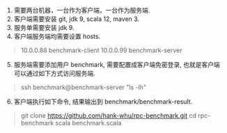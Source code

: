 1. 需要两台机器，一台作为客户端，一台作为服务端.
2. 客户端需要安装 git, jdk 9, scala 12, maven 3.
3. 服务单需要安装 jdk 9.
4. 客户端服务端均需要设置 hosts.
> 10.0.0.88 benchmark-client
> 10.0.0.99 benchmark-server

5. 服务端需要添加用户 benchmark, 需要配置成客户端免密登录, 也就是客户端可以通过如下方式访问服务端.
> ssh benchmark@benchmark-server "ls -lh"

6. 客户端执行如下命令, 结果输出到 benchmark/benchmark-result.
> git clone https://github.com/hank-whu/rpc-benchmark.git
> cd rpc-benchmark
> scala benchmark.scala